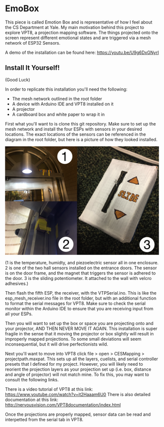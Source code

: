 # EmoBox

This piece is called Emotion Box and is representative of how I feel about the CS Department at Yale. My main motivation behind this project to explore VPT8, a projection mapping software. The things projected onto the screen represent different emotional states and are triggered via a mesh network of ESP32 Sensors.

A demo of the installation can be found here: https://youtu.be/U9g6DxGNyrI

## Install It Yourself!
(Good Luck)

In order to replicate this installation you'll need the following:

- The mesh network outlined in the root folder
- A device with Arduino IDE and VPT8 installed on it
- A projector
- A cardboard box and white paper to wrap it in 

First what you'll want to is clone this git repository. Make sure to set up the mesh network and install the four ESPs with sensors in your desired locations. The exact locations of the sensors can be referenced in the diagram in the root folder, but here is a picture of how they looked installed.

![Sensors](https://github.com/gracec10/meshsystem/blob/master/xavier/sensors.png)

(1 is the temperature, humidty, and piezoelectric sensor all in one enclosure. 2 is one of the two hall sensors installed on the entrance doors. The sensor is on the door frame, and the magnet that triggers the sensor is adhered to the door. 3 is the sliding potentiometer. It attached to the wall with velcro adhesives.)

Then flash the fifth ESP, the receiver, with the VTPSerial.ino. This is like the esp_mesh_receiver.ino file in the root folder, but with an additional function to format the serial messages for VPT8. Make sure to check the serial monitor within the Arduino IDE to ensure that you are receiving input from all your ESPs.

Then you will want to set up the box or space you are projecting onto and your projector, AND THEN NEVER MOVE IT AGAIN. This installation is super fragile in the sense that it moving the projector or box slightly will result in improperly mapped projections. To some small deviations will seem inconsequential, but it will drive perfectionists wild. 

Next you'll want to move into VPT8 click file > open > CESMapping > projectpath.maxpat. This sets up all the layers, cuelists, and serial controller presets that I defined for my project. However, you will likely need to reorient the projection layers as your projection set up (i.e. box, distance and angle of projector) will not match mine. To fix this, you may want to consult the following links.

There is a video tutorial of VPT8 at this link: https://www.youtube.com/watch?v=it2Haaam6U0
There is also detailed documentation at this link: http://nervousvision.com/VPT8documentation/index.html

Once the projections are properly mapped, sensor data can be read and interpetted from the serial tab in VPT8.
